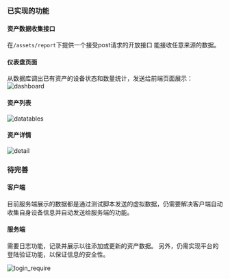 ### 已实现的功能
#### 资产数据收集接口
在`/assets/report`下提供一个接受post请求的开放接口
能接收任意来源的数据。

#### 仪表盘页面
从数据库调出已有资产的设备状态和数量统计，发送给前端页面展示：
![dashboard](http://imglf4.nosdn0.126.net/img/c09lVS9TR3YrUFlzK3dhNFJtSHc3R3BhdVpjN3dETWpTSURBMWRNNFdWUmc0ekkxZVNZUlF3PT0.jpg?imageView&thumbnail=500x0&quality=96&stripmeta=0&type=jpg)

#### 资产列表
![datatables](http://imglf6.nosdn0.126.net/img/c09lVS9TR3YrUFlzK3dhNFJtSHc3TjNrU0FOT0E1YXZXVWNhU3RNMlI4V3FZT0lTWUU3QVFnPT0.jpg?imageView&thumbnail=500x0&quality=96&stripmeta=0&type=jpg)

#### 资产详情
![detail](http://imglf6.nosdn0.126.net/img/c09lVS9TR3YrUFlzK3dhNFJtSHc3RDJTbVIvUERWT09nVUxxd09KL1JHZVFJWXFiR3M4TW93PT0.jpg?imageView&thumbnail=500x0&quality=96&stripmeta=0&type=jpg)

### 待完善
#### 客户端
目前服务端展示的数据都是通过测试脚本发送的虚拟数据，仍需要解决客户端自动收集自身设备信息并自动发送给服务端的功能。

#### 服务端
需要日志功能，记录并展示以往添加或更新的资产数据。
另外，仍需实现平台的登陆验证功能，以保证信息的安全性。

![login_require](http://imglf3.nosdn0.126.net/img/c09lVS9TR3YrUFlzK3dhNFJtSHc3QWV0dFowQm5QTTJOZ1ZWTzNTVG04QUR4VEQ1ZnRLalZRPT0.jpg?imageView&thumbnail=500x0&quality=96&stripmeta=0&type=jpg)
